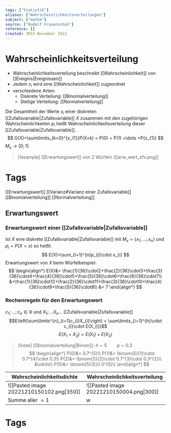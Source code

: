 ```yaml
---
tags: ["Statistik"]
aliases: ["Wahrscheinlichkeitsverteilungen"]
subject: ["mathe"]
source: ["Rudolf Frauenschuh"]
reference: []
created: 30th November 2022
---
```

# Wahrscheinlichkeitsverteilung

- Wahrscheinlichkeitsverteilung beschreibt [[Wahrscheinlichkeit]] von [[Ereignis|Ereignissen]]
- Jedem $x_{i}$ wird eine [[Wahrscheinlichkeit]] zugeordnet
- verschiedene Arten:
	- Diskrete Verteilung: [[Binomialverteilung]]
	- Stetige Verteilung: [[Normalverteilung]]

Die Gesamtheit der Werte $x_{i}$ einer diskreten [[Zufallsvariable|Zufallsvariable]] $X$ zusammen mit den zugehörigen Wahrscheinlichkeiten $p_{i}$ heißt Wahrscheinlichkeitsverteilung dieser [[Zufallsvariable|Zufallsvariable]].
$$
G(X)=\sum\limits_{k=0}^{x_{1}}P(X=k) = P(0) + P(1) +\dots +P(x_{1})
$$
$M_{x}\rightarrow [0;1]$

>[!example] [[Erwartungswert]] von 2 Würfeln
> ![[erw_wert_zfv.png]]

# Tags
[[Erwartungswert]]
[[Varianz#Varianz einer Zufallsvariable]]
[[Binomialverteilung]]
[[Normalverteilung]]

## Erwartungswert
### Erwartungswert einer [[Zufallsvariable|Zufallsvariable]]
Ist $X$ eine diskrete [[Zufallsvariable|Zufallsvariable]] mit $M_{x}=\{x_{1};\dots;x_{n}\}$ und $p_{i}=P(X=x)$ so heißt:
$$
E(X)=\sum_{i=1}^{n}p_{i}\cdot x_{i}
$$
Erwartungswert von $X$ beim Würfelbeispiel:
$$
\begin{align*}
E(X)&= \frac{1}{36}\cdot2+\frac{2}{36}\cdot3+\frac{3}{36}\cdot4+\frac{4}{36}\cdot5+\frac{5}{36}\cdot6+\frac{6}{36}\cdot7\\
&+\frac{1}{36}\cdot12+\frac{2}{36}\cdot11+\frac{3}{36}\cdot10+\frac{4}{36}\cdot9+\frac{5}{36}\cdot8\\
&= 7
\end{align*}
$$
### Rechenregeln für den Erwartungswert
$c_{1};\dots ;c_{n}\in \mathbb{R}$ und $X_{1}; \dots X_{n}\dots$ [[Zufallsvariable|Zufallsvariable]]
$$E\left(\sum\limits^{n}_{i=1}c_{i}X_{i}\right) = \sum\limits_{i=1}^{h}\cdot c_{i}\cdot E(X_{i})$$
$$E(X_{1}+X_{2})=E(X_{1})+E(X_{2})$$


> [!note] [[Binomialverteilung|Binom]]: $h=5\qquad p=0.3$
> $$
> \begin{align*}
> P(0)&= 0.7^{5}\\
> P(1)&= \binom{5}{1}\cdot 0.7^{4}\cdot 0.3\\
> P(2)&= \binom{5}{2}\cdot 0.7^{3}\cdot 0.3^{2}\\
> &\vdots\\
> P(5)&= \binom{5}{5}0.3^{5}\\
> \end{align*}
> $$

| Wahrscheinlichkeitsdichte                 | Wahrscheinlichkeitsverteilung             |
| ----------------------------------------- | ----------------------------------------- |
| ![[Pasted image 20221210150102.png\|350]] | ![[Pasted image 20221210150004.png\|300]] |
| Summe aller $=1$                          | w                                          |

# Tags